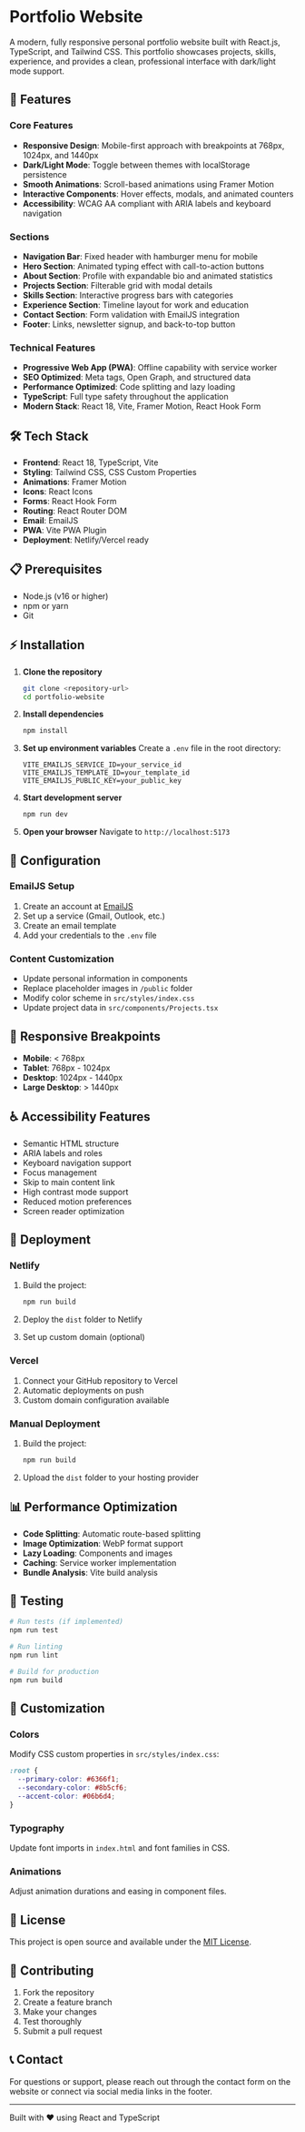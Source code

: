 # Portfolio Website

A modern, fully responsive personal portfolio website built with React.js, TypeScript, and Tailwind CSS. This portfolio showcases projects, skills, experience, and provides a clean, professional interface with dark/light mode support.

## 🚀 Features

### Core Features
- **Responsive Design**: Mobile-first approach with breakpoints at 768px, 1024px, and 1440px
- **Dark/Light Mode**: Toggle between themes with localStorage persistence
- **Smooth Animations**: Scroll-based animations using Framer Motion
- **Interactive Components**: Hover effects, modals, and animated counters
- **Accessibility**: WCAG AA compliant with ARIA labels and keyboard navigation

### Sections
- **Navigation Bar**: Fixed header with hamburger menu for mobile
- **Hero Section**: Animated typing effect with call-to-action buttons
- **About Section**: Profile with expandable bio and animated statistics
- **Projects Section**: Filterable grid with modal details
- **Skills Section**: Interactive progress bars with categories
- **Experience Section**: Timeline layout for work and education
- **Contact Section**: Form validation with EmailJS integration
- **Footer**: Links, newsletter signup, and back-to-top button

### Technical Features
- **Progressive Web App (PWA)**: Offline capability with service worker
- **SEO Optimized**: Meta tags, Open Graph, and structured data
- **Performance Optimized**: Code splitting and lazy loading
- **TypeScript**: Full type safety throughout the application
- **Modern Stack**: React 18, Vite, Framer Motion, React Hook Form

## 🛠️ Tech Stack

- **Frontend**: React 18, TypeScript, Vite
- **Styling**: Tailwind CSS, CSS Custom Properties
- **Animations**: Framer Motion
- **Icons**: React Icons
- **Forms**: React Hook Form
- **Routing**: React Router DOM
- **Email**: EmailJS
- **PWA**: Vite PWA Plugin
- **Deployment**: Netlify/Vercel ready

## 📋 Prerequisites

- Node.js (v16 or higher)
- npm or yarn
- Git

## ⚡ Installation

1. **Clone the repository**
   ```bash
   git clone <repository-url>
   cd portfolio-website
   ```

2. **Install dependencies**
   ```bash
   npm install
   ```

3. **Set up environment variables**
   Create a `.env` file in the root directory:
   ```env
   VITE_EMAILJS_SERVICE_ID=your_service_id
   VITE_EMAILJS_TEMPLATE_ID=your_template_id
   VITE_EMAILJS_PUBLIC_KEY=your_public_key
   ```

4. **Start development server**
   ```bash
   npm run dev
   ```

5. **Open your browser**
   Navigate to `http://localhost:5173`

## 🔧 Configuration

### EmailJS Setup
1. Create an account at [EmailJS](https://www.emailjs.com/)
2. Set up a service (Gmail, Outlook, etc.)
3. Create an email template
4. Add your credentials to the `.env` file

### Content Customization
- Update personal information in components
- Replace placeholder images in `/public` folder
- Modify color scheme in `src/styles/index.css`
- Update project data in `src/components/Projects.tsx`

## 📱 Responsive Breakpoints

- **Mobile**: < 768px
- **Tablet**: 768px - 1024px
- **Desktop**: 1024px - 1440px
- **Large Desktop**: > 1440px

## ♿ Accessibility Features

- Semantic HTML structure
- ARIA labels and roles
- Keyboard navigation support
- Focus management
- Skip to main content link
- High contrast mode support
- Reduced motion preferences
- Screen reader optimization

## 🚀 Deployment

### Netlify
1. Build the project:
   ```bash
   npm run build
   ```

2. Deploy the `dist` folder to Netlify

3. Set up custom domain (optional)

### Vercel
1. Connect your GitHub repository to Vercel
2. Automatic deployments on push
3. Custom domain configuration available

### Manual Deployment
1. Build the project:
   ```bash
   npm run build
   ```

2. Upload the `dist` folder to your hosting provider

## 📊 Performance Optimization

- **Code Splitting**: Automatic route-based splitting
- **Image Optimization**: WebP format support
- **Lazy Loading**: Components and images
- **Caching**: Service worker implementation
- **Bundle Analysis**: Vite build analysis

## 🧪 Testing

```bash
# Run tests (if implemented)
npm run test

# Run linting
npm run lint

# Build for production
npm run build
```

## 🎨 Customization

### Colors
Modify CSS custom properties in `src/styles/index.css`:
```css
:root {
  --primary-color: #6366f1;
  --secondary-color: #8b5cf6;
  --accent-color: #06b6d4;
}
```

### Typography
Update font imports in `index.html` and font families in CSS.

### Animations
Adjust animation durations and easing in component files.

## 📝 License

This project is open source and available under the [MIT License](LICENSE).

## 🤝 Contributing

1. Fork the repository
2. Create a feature branch
3. Make your changes
4. Test thoroughly
5. Submit a pull request

## 📞 Contact

For questions or support, please reach out through the contact form on the website or connect via social media links in the footer.

---

Built with ❤️ using React and TypeScript